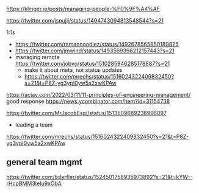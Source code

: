 https://klinger.io/posts/managing-people-%F0%9F%A4%AF


https://twitter.com/jspujji/status/1494743094813548544?s=21

1:1s
- https://twitter.com/ramannoodlez/status/1492678565850189825
- https://twitter.com/jmwind/status/1493569398212157443?s=21
- managing remote https://twitter.com/jobvo/status/1510285946285178887?s=21
	- make it about meta, not status updates
	- https://twitter.com/mrechs/status/1516024322409832450?s=21&t=P8Z-yg3ypI0yw5a2xwKPAw





https://acjay.com/2022/03/11/11-principles-of-engineering-management/
good response https://news.ycombinator.com/item?id=31154738


https://twitter.com/MrJacobEspi/status/1513509689236996097
- leading a team

https://twitter.com/mrechs/status/1516024322409832450?s=21&t=P8Z-yg3ypI0yw5a2xwKPAw

## general team mgmt
https://twitter.com/bdarfler/status/1524501758935973892?s=21&t=kYW--rHcpBMM3IeIu9xObA